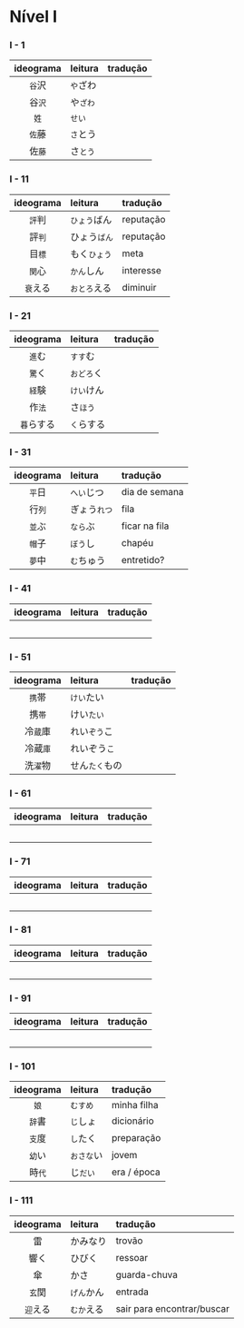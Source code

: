 # Nível I

### I - 1

| ideograma | leitura | tradução |
|:---------:|:--------|:---------|
| ```谷```沢 | ```や```ざわ |  |
| 谷```沢``` | や```ざわ``` |  |
| ```姓``` | ```せい``` |  |
| ```佐```藤 | ```さ```とう |  |
| 佐```藤``` | さ```とう``` |  |


### I - 11

| ideograma | leitura | tradução |
|:---------:|:--------|:---------|
| ```評```判 | ```ひょう```ばん | reputação |
| 評```判``` | ひょう```ばん``` | reputação |
| 目```標``` | もく```ひょう``` | meta |
| ```関```心 | ```かん```しん | interesse |
| ```衰```える | ```おとろ```える | diminuir |


### I - 21

| ideograma | leitura | tradução |
|:---------:|:--------|:---------|
| ```進```む | ```すす```む |  |
| ```驚```く | ```おどろ```く |  |
| ```経```験 | ```けい```けん |  |
| 作```法``` | さ```ほう``` |  |
| ```暮```らする | ```く```らする |  |


### I - 31

| ideograma | leitura | tradução |
|:---------:|:--------|:---------|
| ```平```日 | ```へい```じつ | dia de semana |
| 行```列``` | ぎょう```れつ``` | fila |
| ```並```ぶ | ```なら```ぶ | ficar na fila |
| ```帽```子 | ```ぼう```し | chapéu |
| ```夢```中 | ```む```ちゅう | entretido? |


### I - 41

| ideograma | leitura | tradução |
|:---------:|:--------|:---------|
|  |  |  |
|  |  |  |
|  |  |  |
|  |  |  |
|  |  |  |


### I - 51

| ideograma | leitura | tradução |
|:---------:|:--------|:---------|
| ```携```帯 | ```けい```たい |  |
| 携```帯``` | けい```たい``` |  |
| 冷```蔵```庫 | れい```ぞう```こ |  |
| 冷蔵```庫``` | れいぞう```こ``` |  |
| 洗```濯```物 | せん```たく```もの |  |


### I - 61

| ideograma | leitura | tradução |
|:---------:|:--------|:---------|
|  |  |  |
|  |  |  |
|  |  |  |
|  |  |  |
|  |  |  |


### I - 71

| ideograma | leitura | tradução |
|:---------:|:--------|:---------|
|  |  |  |
|  |  |  |
|  |  |  |
|  |  |  |
|  |  |  |


### I - 81

| ideograma | leitura | tradução |
|:---------:|:--------|:---------|
|  |  |  |
|  |  |  |
|  |  |  |
|  |  |  |
|  |  |  |


### I - 91

| ideograma | leitura | tradução |
|:---------:|:--------|:---------|
|  |  |  |
|  |  |  |
|  |  |  |
|  |  |  |
|  |  |  |


### I - 101

| ideograma | leitura | tradução |
|:---------:|:--------|:---------|
| ```娘``` | ```むすめ``` | minha filha |
| ```辞```書 | ```じ```しょ | dicionário |
| ```支```度 | ```し```たく | preparação |
| ```幼```い | ```おさな```い | jovem |
| 時```代``` | じ```だい``` | era / época |


### I - 111

| ideograma | leitura | tradução |
|:---------:|:--------|:---------|
| 雷 | かみなり | trovão |
| 響く | ひびく | ressoar |
| 傘 |かさ | guarda-chuva |
| ```玄```関 | ```げん```かん | entrada |
| ```迎```える | ```むか```える | sair para encontrar/buscar |